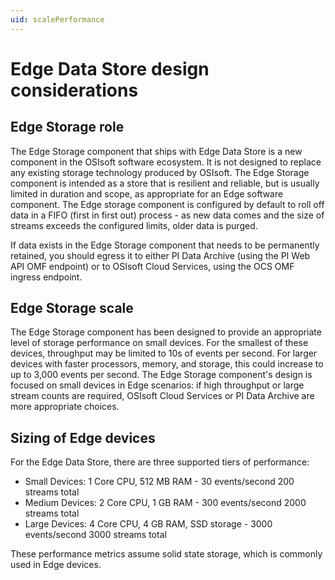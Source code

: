 ```yaml
---
uid: scalePerformance
---
```


# Edge Data Store design considerations

## Edge Storage role

The Edge Storage component that ships with Edge Data Store is a new component in the OSIsoft software ecosystem. It is not designed to replace any existing storage technology produced by OSIsoft. The Edge Storage component is intended as a store that is resilient and reliable, but is usually limited in duration and scope, as appropriate for an Edge software component. The Edge storage component is configured by default to roll off data in a FIFO (first in first out) process - as new data comes and the size of streams exceeds the configured limits, older data is purged.

If data exists in the Edge Storage component that needs to be permanently retained, you should egress it to either PI Data Archive (using the PI Web API OMF endpoint) or to OSIsoft Cloud Services, using the OCS OMF ingress endpoint.

## Edge Storage scale

The Edge Storage component has been designed to provide an appropriate level of storage performance on small devices. For the smallest of these devices, throughput may be limited to 10s of events per second. For larger devices with faster processors, memory, and storage, this could increase to up to 3,000 events per second. The Edge Storage component's design is focused on small devices in Edge scenarios: if high throughput or large stream counts are required, OSIsoft Cloud Services or PI Data Archive are more appropriate choices.

## Sizing of Edge devices

For the Edge Data Store, there are three supported tiers of performance:

* Small Devices: 1 Core CPU, 512 MB RAM - 30 events/second 200 streams total
* Medium Devices: 2 Core CPU, 1 GB RAM - 300 events/second 2000 streams total
* Large Devices: 4 Core CPU, 4 GB RAM, SSD storage - 3000 events/second 3000 streams total

These performance metrics assume solid state storage, which is commonly used in Edge devices.
